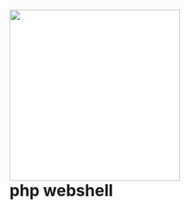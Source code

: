 



# <img src="https://www.freepnglogos.com/uploads/hacker-png/hacker-interpol-arrests-suspected-anonymous-hackers-motley-5.png" width="300" height="300"> <br>  php webshell
